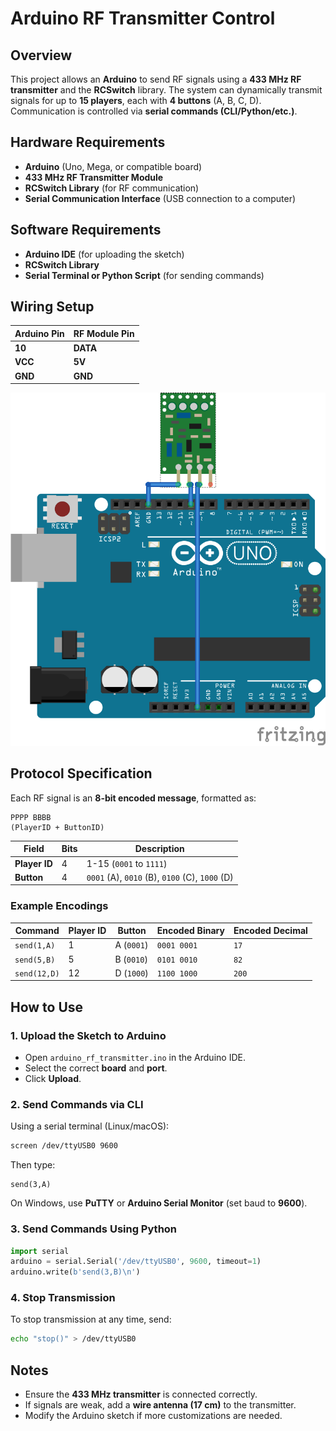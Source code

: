 # Arduino RF Transmitter Control

## Overview
This project allows an **Arduino** to send RF signals using a **433 MHz RF transmitter** and the **RCSwitch** library. The system can dynamically transmit signals for up to **15 players**, each with **4 buttons** (A, B, C, D). Communication is controlled via **serial commands (CLI/Python/etc.)**.

## Hardware Requirements
- **Arduino** (Uno, Mega, or compatible board)
- **433 MHz RF Transmitter Module**
- **RCSwitch Library** (for RF communication)
- **Serial Communication Interface** (USB connection to a computer)

## Software Requirements
- **Arduino IDE** (for uploading the sketch)
- **RCSwitch Library**
- **Serial Terminal or Python Script** (for sending commands)

## Wiring Setup
| Arduino Pin | RF Module Pin |
|------------|--------------|
| **10**     | **DATA** |
| **VCC**    | **5V** |
| **GND**    | **GND** |

![Wiring Diagram](images/arduino-rf-remote-teacher_bb.png)

## Protocol Specification
Each RF signal is an **8-bit encoded message**, formatted as:

```
PPPP BBBB
(PlayerID + ButtonID)
```

| Field      | Bits | Description |
|------------|------|-------------|
| **Player ID** | 4 | 1-15 (`0001` to `1111`) |
| **Button**   | 4 | `0001` (A), `0010` (B), `0100` (C), `1000` (D) |

### **Example Encodings**
| Command | Player ID | Button | Encoded Binary | Encoded Decimal |
|---------|----------|--------|---------------|----------------|
| `send(1,A)` | 1 | A (`0001`) | `0001 0001`  | `17` |
| `send(5,B)` | 5 | B (`0010`) | `0101 0010`  | `82` |
| `send(12,D)` | 12 | D (`1000`) | `1100 1000`  | `200` |

## How to Use

### **1. Upload the Sketch to Arduino**
- Open `arduino_rf_transmitter.ino` in the Arduino IDE.
- Select the correct **board** and **port**.
- Click **Upload**.

### **2. Send Commands via CLI**
Using a serial terminal (Linux/macOS):
```bash
screen /dev/ttyUSB0 9600
```
Then type:
```
send(3,A)
```
On Windows, use **PuTTY** or **Arduino Serial Monitor** (set baud to **9600**).

### **3. Send Commands Using Python**
```python
import serial
arduino = serial.Serial('/dev/ttyUSB0', 9600, timeout=1)
arduino.write(b'send(3,B)\n')
```

### **4. Stop Transmission**
To stop transmission at any time, send:
```bash
echo "stop()" > /dev/ttyUSB0
```

## Notes
- Ensure the **433 MHz transmitter** is connected correctly.
- If signals are weak, add a **wire antenna (17 cm)** to the transmitter.
- Modify the Arduino sketch if more customizations are needed.


